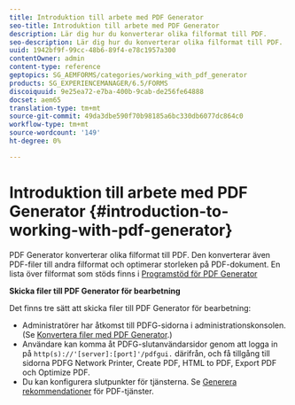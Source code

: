 ```yaml
---
title: Introduktion till arbete med PDF Generator
seo-title: Introduktion till arbete med PDF Generator
description: Lär dig hur du konverterar olika filformat till PDF.
seo-description: Lär dig hur du konverterar olika filformat till PDF.
uuid: 1942bf9f-99cc-48b6-89f4-e78c1957a300
contentOwner: admin
content-type: reference
geptopics: SG_AEMFORMS/categories/working_with_pdf_generator
products: SG_EXPERIENCEMANAGER/6.5/FORMS
discoiquuid: 9e25ea72-e7ba-400b-9cab-de256fe64888
docset: aem65
translation-type: tm+mt
source-git-commit: 49da3dbe590f70b98185a6bc330db6077dc864c0
workflow-type: tm+mt
source-wordcount: '149'
ht-degree: 0%

---
```



# Introduktion till arbete med PDF Generator {#introduction-to-working-with-pdf-generator}

PDF Generator konverterar olika filformat till PDF. Den konverterar även PDF-filer till andra filformat och optimerar storleken på PDF-dokument. En lista över filformat som stöds finns i [Programstöd för PDF Generator](/help/forms/using/aem-forms-jee-supported-platforms.md)

**Skicka filer till PDF Generator för bearbetning**

Det finns tre sätt att skicka filer till PDF Generator för bearbetning:

* Administratörer har åtkomst till PDFG-sidorna i administrationskonsolen. (Se [Konvertera filer med PDF Generator](/help/forms/using/admin-help/converting-files-using-pdf-generator.md).)
* Användare kan komma åt PDFG-slutanvändarsidor genom att logga in på `http(s)://'[server]:[port]'/pdfgui.` därifrån, och få tillgång till sidorna PDFG Network Printer, Create PDF, HTML to PDF, Export PDF och Optimize PDF.
* Du kan konfigurera slutpunkter för tjänsterna. Se <!--Fix broken link to Managing Endpoints --> [Generera rekommendationer](configuring-watched-folder-endpoints.md#generate-pdf-service-recommendations) för PDF-tjänster.


